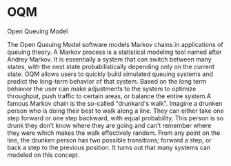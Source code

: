 OQM
===

Open Queuing Model

The Open Queuing Model software models Markov chains in applications of queuing theory. A Markov process is a statistical modeling tool named after Andrey Markov. It is essentially a system that can switch between many states, with the next state probabilistically depending only on the current state. OQM allows users to quickly build simulated queuing systems and predict the long-term behavior of that system. Based on the long term behavior the user can make adjustments to the system to optimize throughput, push traffic to certain areas, or balance the entire system.A famous Markov chain is the so-called "drunkard's walk". Imagine a drunken person who is doing their best to walk along a line. They can either take one step forward or one step backward, with equal probability. This person is so drunk they don’t know where they are going and can’t remember where they were which makes the walk effectively random. From any point on the line, the drunken person has two possible transitions; forward a step, or back a step to the previous position. It turns out that many systems can modeled on this concept.
